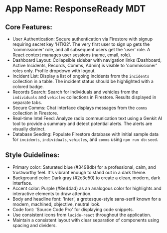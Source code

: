 # **App Name**: ResponseReady MDT

## Core Features:

- User Authentication: Secure authentication via Firestore with signup requiring secret key 'HTKI2'. The very first user to sign up gets the 'commissioner' role, and all subsequent users get the 'user' role. A React context manages user sessions (name, email, role).
- Dashboard Layout: Collapsible sidebar with navigation links (Dashboard, Active Incidents, Records, Comms, Admin) is visible to 'commissioner' roles only. Profile dropdown with logout.
- Incident List: Display a list of ongoing incidents from the `incidents` collection in a table. The incident status should be highlighted with a colored badge.
- Records Search: Search for individuals and vehicles from the `individuals` and `vehicles` collections in Firestore. Results displayed in separate tabs.
- Secure Comms: Chat interface displays messages from the `comms` collection in Firestore.
- Real-time Intel Feed: Analyze radio communication text using a Genkit AI tool to provide a summary and detect potential alerts. The alerts are visually distinct.
- Database Seeding: Populate Firestore database with initial sample data for `incidents`, `individuals`, `vehicles`, and `comms` using `npm run db:seed`.

## Style Guidelines:

- Primary color: Saturated blue (#3498db) for a professional, calm, and trustworthy feel. It's vibrant enough to stand out in a dark theme.
- Background color: Dark gray (#2c3e50) to create a clean, modern, dark interface.
- Accent color: Purple (#8e44ad) as an analogous color for highlights and interactive elements to draw attention.
- Body and headline font: 'Inter', a grotesque-style sans-serif known for a modern, machined, objective, neutral look.
- Code font: 'Source Code Pro' for displaying code snippets.
- Use consistent icons from `lucide-react` throughout the application.
- Maintain a consistent layout with clear separation of components using spacing and dividers.